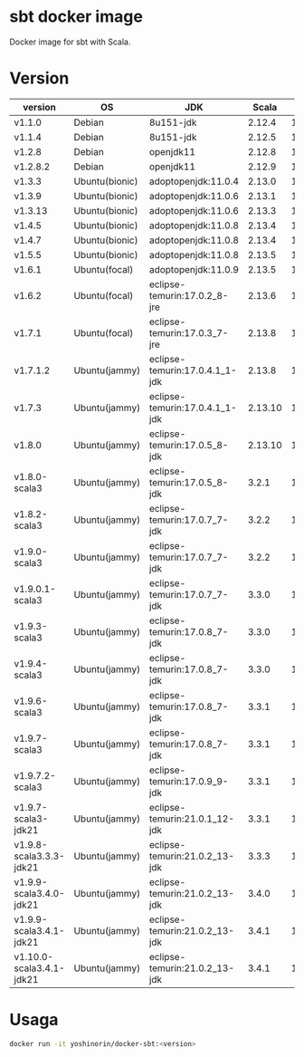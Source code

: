 # sbt docker image

Docker image for sbt with Scala.

# Version

|version|OS|JDK|Scala|sbt|
|---|---|---|---|---|
|v1.1.0|Debian|8u151-jdk|2.12.4|1.1.0|
|v1.1.4|Debian|8u151-jdk|2.12.5|1.1.4|
|v1.2.8|Debian|openjdk11|2.12.8|1.2.8|
|v1.2.8.2|Debian|openjdk11|2.12.9|1.2.8|
|v1.3.3|Ubuntu(bionic)|adoptopenjdk:11.0.4|2.13.0|1.3.3|
|v1.3.9|Ubuntu(bionic)|adoptopenjdk:11.0.6|2.13.1|1.3.9|
|v1.3.13|Ubuntu(bionic)|adoptopenjdk:11.0.6|2.13.3|1.3.13|
|v1.4.5|Ubuntu(bionic)|adoptopenjdk:11.0.8|2.13.4|1.4.5|
|v1.4.7|Ubuntu(bionic)|adoptopenjdk:11.0.8|2.13.4|1.4.7|
|v1.5.5|Ubuntu(bionic)|adoptopenjdk:11.0.8|2.13.5|1.5.5|
|v1.6.1|Ubuntu(focal)|adoptopenjdk:11.0.9|2.13.5|1.6.1|
|v1.6.2|Ubuntu(focal)|eclipse-temurin:17.0.2_8-jre|2.13.6|1.6.2|
|v1.7.1|Ubuntu(focal)|eclipse-temurin:17.0.3_7-jre|2.13.8|1.7.1|
|v1.7.1.2|Ubuntu(jammy)|eclipse-temurin:17.0.4.1_1-jdk|2.13.8|1.7.1|
|v1.7.3|Ubuntu(jammy)|eclipse-temurin:17.0.4.1_1-jdk|2.13.10|1.7.3|
|v1.8.0|Ubuntu(jammy)|eclipse-temurin:17.0.5_8-jdk|2.13.10|1.8.0|
|v1.8.0-scala3|Ubuntu(jammy)|eclipse-temurin:17.0.5_8-jdk|3.2.1|1.8.0|
|v1.8.2-scala3|Ubuntu(jammy)|eclipse-temurin:17.0.7_7-jdk|3.2.2|1.8.2|
|v1.9.0-scala3|Ubuntu(jammy)|eclipse-temurin:17.0.7_7-jdk|3.2.2|1.9.0|
|v1.9.0.1-scala3|Ubuntu(jammy)|eclipse-temurin:17.0.7_7-jdk|3.3.0|1.9.0|
|v1.9.3-scala3|Ubuntu(jammy)|eclipse-temurin:17.0.8_7-jdk|3.3.0|1.9.3|
|v1.9.4-scala3|Ubuntu(jammy)|eclipse-temurin:17.0.8_7-jdk|3.3.0|1.9.4|
|v1.9.6-scala3|Ubuntu(jammy)|eclipse-temurin:17.0.8_7-jdk|3.3.1|1.9.6|
|v1.9.7-scala3|Ubuntu(jammy)|eclipse-temurin:17.0.8_7-jdk|3.3.1|1.9.7|
|v1.9.7.2-scala3|Ubuntu(jammy)|eclipse-temurin:17.0.9_9-jdk|3.3.1|1.9.7|
|v1.9.7-scala3-jdk21|Ubuntu(jammy)|eclipse-temurin:21.0.1_12-jdk|3.3.1|1.9.7|
|v1.9.8-scala3.3.3-jdk21|Ubuntu(jammy)|eclipse-temurin:21.0.2_13-jdk|3.3.3|1.9.8|
|v1.9.9-scala3.4.0-jdk21|Ubuntu(jammy)|eclipse-temurin:21.0.2_13-jdk|3.4.0|1.9.9|
|v1.9.9-scala3.4.1-jdk21|Ubuntu(jammy)|eclipse-temurin:21.0.2_13-jdk|3.4.1|1.9.9|
|v1.10.0-scala3.4.1-jdk21|Ubuntu(jammy)|eclipse-temurin:21.0.2_13-jdk|3.4.1|1.10.0|

# Usaga

```sh
docker run -it yoshinorin/docker-sbt:<version>
```